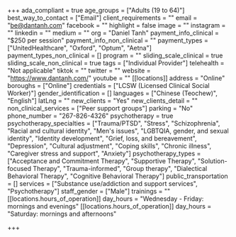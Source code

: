 +++
ada_compliant = true
age_groups = ["Adults (19 to 64)"]
best_way_to_contact = ["Email"]
client_requirements = ""
email = "be@dantanh.com"
facebook = ""
highlight = false
image = ""
instagram = ""
linkedin = ""
medium = ""
org = "Daniel Tanh"
payment_info_clinical = "$250 per session"
payment_info_non_clinical = ""
payment_types = ["UnitedHealthcare", "Oxford", "Optum", "Aetna"]
payment_types_non_clinical = []
program = ""
sliding_scale_clinical = true
sliding_scale_non_clinical = true
tags = ["Individual Provider"]
telehealth = "Not applicable"
tiktok = ""
twitter = ""
website = "https://www.dantanh.com/"
youtube = ""
[[locations]]
address = "Online"
boroughs = ["Online"]
credentials = ["LCSW (Licensed Clinical Social Worker)"]
gender_identification = []
languages = ["Chinese (Teochew)", "English"]
latLng = ""
new_clients = "Yes"
new_clients_detail = ""
non_clinical_services = ["Peer support groups"]
parking = "No"
phone_number = "267-826-4326"
psychotherapy = true
psychotherapy_specialties = ["Trauma/PTSD", "Stress", "Schizophrenia", "Racial and cultural identity", "Men's issues", "LGBTQIA, gender, and sexual identity", "Identity development", "Grief, loss, and bereavement", "Depression", "Cultural adjustment", "Coping skills", "Chronic illness", "Caregiver stress and support", "Anxiety"]
psychotherapy_types = ["Acceptance and Commitment Therapy", "Supportive Therapy", "Solution-focused Therapy", "Trauma-informed", "Group therapy", "Dialectical Behavioral Therapy", "Cognitive Behavioral Therapy"]
public_transportation = []
services = ["Substance use/addiction and support services", "Psychotherapy"]
staff_gender = ["Male"]
trainings = ""
[[locations.hours_of_operation]]
day_hours = "Wednesday - Friday: mornings and evenings"
[[locations.hours_of_operation]]
day_hours = "Saturday: mornings and afternoons"

+++

